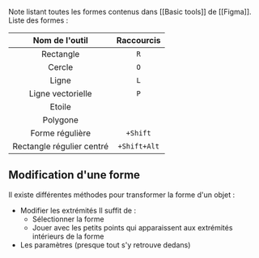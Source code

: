 Note listant toutes les formes contenus dans [[Basic tools]] de [[Figma]].
Liste des formes :

| Nom de l'outil | Raccourcis |
| :-: | :-: |
| Rectangle | `R` |
| Cercle | `O` |
| Ligne | `L` |
| Ligne vectorielle | `P` |
| Etoile | |
| Polygone | |
| Forme régulière | `+Shift` |
| Rectangle régulier centré | `+Shift+Alt` |

## Modification d'une forme
Il existe différentes méthodes pour transformer la forme d'un objet :
- Modifier les extrémités
  Il suffit de :
	- Sélectionner la forme
	- Jouer avec les petits points qui apparaissent aux extrémités intérieurs de la forme
- Les paramètres (presque tout s'y retrouve dedans)